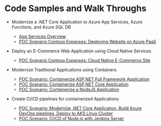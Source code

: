 # Code Samples and Walk Throughs

* Modernize a .NET Core Application to Azure App Services, Azure Functions, and Azure SQL DB
    * [App Services Overview](articles/app-service/app-service.md)
    * [POC Scenario Contoso Expenses: Deploying Website on Azure PaaS](articles/app-service/app-service-net-core-poc.md)

* Deploy an E-Commerce Web Application using Cloud Native Services
    * [POC Scenario Contoso Expenses: Cloud Native E-Commerce Site](articles/app-service/ecommerce-app-svc.md)

* Modernize Traditional Applications using Containers
   * [POC Scenario: Containerize ASP.NET Full Framework Application](articles/containers/aspnet-fullframework.md)
   * [POC Scenario: Containerize ASP.NET Core Application](articles/containers/aspnet-core.md)
   * [POC Scenario: Containerize a NodeJS Application](articles/containers/node-todo.md)

* Create CI/CD pipelines for containerized Applications
   * [POC Scenario: Modernize .NET Core Application, Build Azure DevOps pipelines, Deploy to AKS Linux Cluster](articles/containers/container-ecommerce-app.md)
   * [POC Scenario: CI/CD of Node.js with Jenkins Server](articles/containers/deploy-container-on-jenkins.md)

